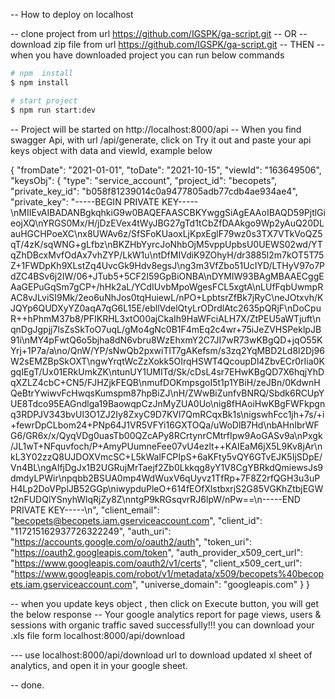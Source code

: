 -- How to deploy on localhost

-- clone project from url https://github.com/IGSPK/ga-script.git
-- OR
-- download zip file from url https://github.com/IGSPK/ga-script.git
-- THEN
-- when you have downloaded project you can run below commands

```bash
# npm  install
$ npm install

# start project
$ npm run start:dev

```

-- Project will be started on http://localhost:8000/api
-- When you find swagger Api, with url /api/generate, click on Try it out and paste your api keys object with data and viewId, example below

{
"fromDate": "2021-01-01",
"toDate": "2021-10-15",
"viewId": "163649506",
"keysObj": {
"type": "service_account",
"project_id": "becopets",
"private_key_id": "b058f81239014c0a9477805adb77cdb4ae934ae4",
"private_key": "-----BEGIN PRIVATE KEY-----\nMIIEvAIBADANBgkqhkiG9w0BAQEFAASCBKYwggSiAgEAAoIBAQD59PjtlGieojXQ\nYRGS0Mx/H/jDzEVex4tWyJBG27gTd1tCbZfDAAkgo9Wp2yAuQ20DLauHGCHPoeXC\nx8UWAv6z/SfSFoKUaoxLjKpxEglF79wz0s3TX7VTkVoQZ5qT/4zK/sqWNG+gLfbz\nBKZHbYyrcJoNhbOjM5vppUpbsU0UEWS02wd/YTqZhDBcxMvfOdAx7vhZYP/LkW1u\ntDfMIVdiK9ZOhyH/dr3885l2m7kOT5T75Z+1FWDpKh9XLstZq4UvcGk9Hdv8egsJ\ng3m3VfZbo51UcIYD/LTHyV97o7PdZC4BSv6j2IW/06+JTub5+5CF2I59GpBiONBA\nDYMIW93BAgMBAAECggEAaGEPuGqSm7gCP+/hHk2aL/YCdIUvbMpoWgesFCL5xgtA\nLUfFqbUwmpRAC8vJLviSI9Mk/2eo6uNhJos0tqHuiewL/nPO+LpbtsrZfBk7jRyC\neJOtxvh/KJQYp6QUDXyYZ0aqA7qG6L15E/ebllVdelQtyLrODrdlAtc2635pQRjF\nDoCpuR++hPhmM37b8/PFIKRHL3xtO00ajCkaIh9HaWFciALH7X/ZtPEU5aWTjuft\nqnDgJgpjj7lsZsSkToO7uqL/gMo4gNc0B1F4mEq2c4wr+75iJeZVHSPeklpJB91i\nMY4pFwtQ6o5bjha8dN6vbru8WzEhxmY2C7JI7wR73wKBgQD+jqO55KYrj+1P7a/a\no/QnW/YP/sNwQb2pxwiTlT7gAKefsm/s3zq2YqMBD2Ld8l2Dj96W2sEMZBpSkOXT\ngwYrqtWcZzXokk5OIrqHSWT4QcoupDl4ZbvECr0rIia0KgqIEgT/Ux01ERkUmkZK\ntunUY1UMITd/Sk/cDsL4sr7EHwKBgQD7X6hqjYhDqXZLZ4cbC+CN5/FJHZjkFEQB\nmufDOKmpsgoI5t1p1YBiH/zeJBn/0KdwnHQeBtrYwiwvFcHwqsKumspm87hpBiZJ\nH/ZWwBiZunfvBNRQ/Sbdk6RCUpYUE8Tdco95EAGndlga19BaowqpCzJnMyZUA0Uo\nig8fHAoiHwKBgFWFkpgnq3RDPJV343bvUl3O1ZJ2Iy8ZxyC9D7KVl7QmRCqxBk1s\nigswhFcc1jh+7s/+i+fewrDpCLbom24+PNp64J1VR5VFYi16GXTOQa/uWoDlB7Hd\nbAHnIbrWFG6/GR6x/x/QyqVDg0uasTb00QZcAPy8RCrtynrCMtrfIpw9AoGASv9a\nPxgk/JL1wT+NFquvfoch/P+AmyPUumneFee07vU4ezlt++KAIEaM6jX5L9Kv8jAr\nkL3Y02zzQ8UJDOXVmcSC+L5kWalFCPIpS+6aKFty5vQY6GTvEJK5IjSDpE/Vn4BL\ngAIfjDgJx1B2UGRujMrTaejf2Zb0Lkkqg8yY1V8CgYBRkdQmiewsJs9dmdyLPWir\npqbb2BSUA0mp4WdWuxV6qUyvz1TfRp+7F8Z2rfQGH3u3uPH4Lp2DoVPplJB52GGp\niwypduPleO+614fEOfXlstbxrjS2G85VGKhZtbjEGWt2nFUDQlYSnyhWlqRjZy8Z\nntgP9kRGsqvrRJ6lpW/nPw==\n-----END PRIVATE KEY-----\n",
"client_email": "becopets@becopets.iam.gserviceaccount.com",
"client_id": "117215162937726322249",
"auth_uri": "https://accounts.google.com/o/oauth2/auth",
"token_uri": "https://oauth2.googleapis.com/token",
"auth_provider_x509_cert_url": "https://www.googleapis.com/oauth2/v1/certs",
"client_x509_cert_url": "https://www.googleapis.com/robot/v1/metadata/x509/becopets%40becopets.iam.gserviceaccount.com",
"universe_domain": "googleapis.com"
}
}

-- when you update keys object , then click on Execute button, you will get the below response
-- Your google analytics report for page views, users & sessions with organic traffic saved successfully!!! you can download your .xls file form localhost:8000/api/download

--- use localhost:8000/api/download url to download updated xl sheet of analytics, and open it in your google sheet.

-- done.
